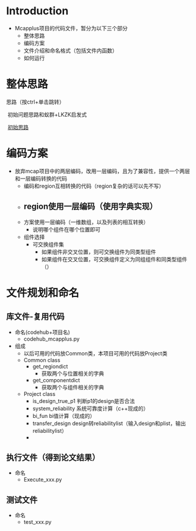 # Introduction

- Mcapplus项目的代码文件，暂分为以下三个部分
  - 整体思路
  - 编码方案
  - 文件介绍和命名格式（包括文件内函数）
  - 如何运行

# 整体思路

思路（按ctrl+单击跳转）

​	初始问题思路和蚁群+LKZK启发式

​		[初始思路](.//初始思路.pptx)

# 编码方案

- 放弃mcap项目中的两层编码，改用一层编码，且为了兼容性，提供一个两层和一层编码转换的代码
  - 编码和region互相转换的代码（region复杂的话可以先不写）
  - region使用一层编码（使用字典实现）
    - 
  - 方案使用一层编码（一维数组，以及列表的相互转换）
    - 说明哪个组件在哪个位置即可
  - 组件选择
    - 可交换组件集
      - 如果组件非交叉位置，则可交换组件为同类型组件
      - 如果组件在交叉位置，可交换组件定义为同组组件和同类型组件（）

# 文件规划和命名

## 库文件-复用代码

- 命名(codehub+项目名)
  - codehub_mcapplus.py
- 组成
  - 以后可用的代码放Common类，本项目可用的代码放Project类
  - Common class
    - get_regiondict
      - 获取两个与位置相关的字典
    - get_componentdict
      - 获取两个与组件相关的字典
  - Project class
    - is_design_true_p1	判断p1的design是否合法
    - system_reliability     系统可靠度计算（c++现成的）
    - bi_fun    bi值计算（现成的）
    - transfer_design       design转reliabilitylist（输入design和plist，输出reliabilitylist）
    - 

## 执行文件（得到论文结果）

- 命名
  - Execute_xxx.py

## 测试文件

- 命名
  - test_xxx.py
